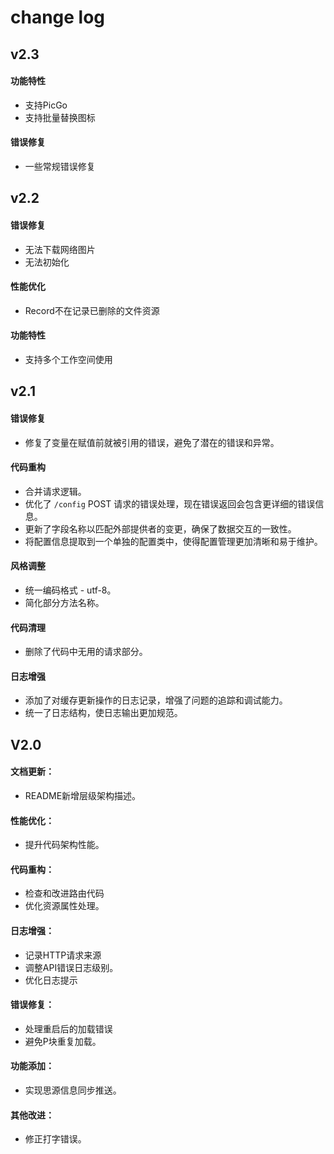 # change log

## v2.3

#### 功能特性

- 支持PicGo
- 支持批量替换图标

#### 错误修复

- 一些常规错误修复

## v2.2

#### 错误修复

- 无法下载网络图片
- 无法初始化

#### 性能优化

- Record不在记录已删除的文件资源

#### 功能特性

- 支持多个工作空间使用

## v2.1

#### 错误修复

- 修复了变量在赋值前就被引用的错误，避免了潜在的错误和异常。

#### 代码重构

- 合并请求逻辑。
- 优化了 `/config` POST 请求的错误处理，现在错误返回会包含更详细的错误信息。
- 更新了字段名称以匹配外部提供者的变更，确保了数据交互的一致性。
- 将配置信息提取到一个单独的配置类中，使得配置管理更加清晰和易于维护。

#### 风格调整

- 统一编码格式 - utf-8。
- 简化部分方法名称。

#### 代码清理

- 删除了代码中无用的请求部分。

#### 日志增强

- 添加了对缓存更新操作的日志记录，增强了问题的追踪和调试能力。
- 统一了日志结构，使日志输出更加规范。

## V2.0

#### 文档更新：

- README新增层级架构描述。

#### 性能优化：

- 提升代码架构性能。

#### 代码重构：

- 检查和改进路由代码
- 优化资源属性处理。

#### 日志增强：

- 记录HTTP请求来源
- 调整API错误日志级别。
- 优化日志提示

#### 错误修复：

- 处理重启后的加载错误
- 避免P块重复加载。

#### 功能添加：

- 实现思源信息同步推送。

#### 其他改进：

- 修正打字错误。
